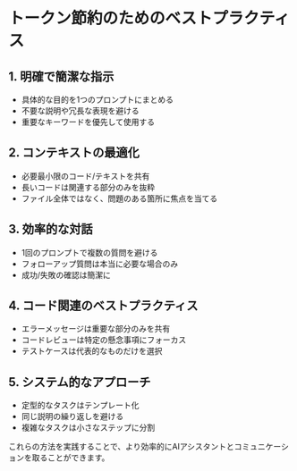 # トークン節約のためのベストプラクティス

## 1. 明確で簡潔な指示
- 具体的な目的を1つのプロンプトにまとめる
- 不要な説明や冗長な表現を避ける
- 重要なキーワードを優先して使用する

## 2. コンテキストの最適化
- 必要最小限のコード/テキストを共有
- 長いコードは関連する部分のみを抜粋
- ファイル全体ではなく、問題のある箇所に焦点を当てる

## 3. 効率的な対話
- 1回のプロンプトで複数の質問を避ける
- フォローアップ質問は本当に必要な場合のみ
- 成功/失敗の確認は簡潔に

## 4. コード関連のベストプラクティス
- エラーメッセージは重要な部分のみを共有
- コードレビューは特定の懸念事項にフォーカス
- テストケースは代表的なものだけを選択

## 5. システム的なアプローチ
- 定型的なタスクはテンプレート化
- 同じ説明の繰り返しを避ける
- 複雑なタスクは小さなステップに分割

これらの方法を実践することで、より効率的にAIアシスタントとコミュニケーションを取ることができます。